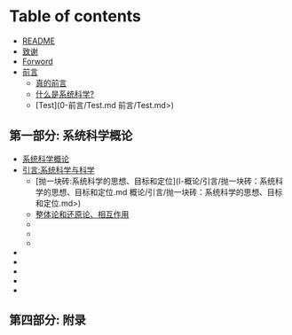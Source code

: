 # Table of contents

* [README](README.md)
* [致谢](致谢.md)
* [Forword](Forword.md)
* [前言](0-Preface/Preface.md)
  * [真的前言](0-Preface/True-Preface.md)
  * [什么是系统科学?](0-qian-yan/shi-mo-shi-xi-tong-ke-xue.md)
  * [Test](0-前言/Test.md 前言/Test.md>)

## 第一部分: 系统科学概论

* [系统科学概论](<書/Intro/Ⅰ 概论/README.md>)
* [引言:系统科学与科学](<書/Intro/Ⅰ 概论/引言/README.md>)
  * [抛一块砖:系统科学的思想、目标和定位](Ⅰ-概论/引言/抛一块砖：系统科学的思想、目标和定位.md 概论/引言/抛一块砖：系统科学的思想、目标和定位.md>)
  * [整体论和还原论、相互作用](<README (2).md>)
  *
  *
  *
*
*
*
*
*

## 第四部分: 附录
